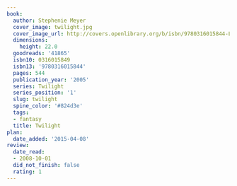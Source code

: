 ```yaml
---
book:
  author: Stephenie Meyer
  cover_image: twilight.jpg
  cover_image_url: http://covers.openlibrary.org/b/isbn/9780316015844-L.jpg
  dimensions:
    height: 22.0
  goodreads: '41865'
  isbn10: 0316015849
  isbn13: '9780316015844'
  pages: 544
  publication_year: '2005'
  series: Twilight
  series_position: '1'
  slug: twilight
  spine_color: '#824d3e'
  tags:
  - fantasy
  title: Twilight
plan:
  date_added: '2015-04-08'
review:
  date_read:
  - 2008-10-01
  did_not_finish: false
  rating: 1
---
```

